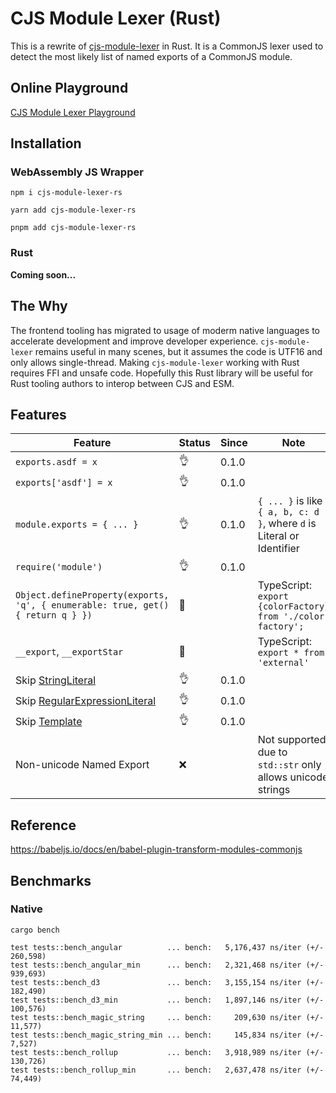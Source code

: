 # CJS Module Lexer (Rust)

This is a rewrite of [cjs-module-lexer](https://github.com/nodejs/cjs-module-lexer) in Rust. It is a CommonJS lexer used to detect the most likely list of named exports of a CommonJS module.

## Online Playground

[CJS Module Lexer Playground](https://cjs-module-lexer-playground.vercel.app?code=bW9kdWxlLmV4cG9ydHMuYXNkZiA9ICdhc2RmJzsKZXhwb3J0cyA9ICdhc2RmJzsKbW9kdWxlLmV4cG9ydHMgPSByZXF1aXJlKCcuL2FzZGYnKTsKaWYgKG1heWJlKQogIG1vZHVsZS5leHBvcnRzID0gcmVxdWlyZSgiLi9hbm90aGVyIik7&parser=cjs-module-lexer-rs)

## Installation

### WebAssembly JS Wrapper

```
npm i cjs-module-lexer-rs
```

```
yarn add cjs-module-lexer-rs
```

```
pnpm add cjs-module-lexer-rs
```

### Rust

**Coming soon...**


## The Why
The frontend tooling has migrated to usage of moderm native languages to accelerate development and improve developer experience.  `cjs-module-lexer` remains useful in many scenes, but it assumes the code is UTF16 and only allows single-thread. Making `cjs-module-lexer` working with Rust requires FFI and unsafe code. Hopefully this Rust library will be useful for Rust tooling authors to interop between CJS and ESM.

## Features

| Feature | Status | Since  | Note |
|---|---|---|---|
| `exports.asdf = x` | 👌 | 0.1.0 |
| `exports['asdf'] = x` | 👌 | 0.1.0 |
| `module.exports = { ... }` | 👌  |  0.1.0 | `{ ... }` is like `{ a, b, c: d }`, where `d` is Literal or Identifier |
| `require('module')` | 👌  |  0.1.0 | 
| `Object.defineProperty(exports, 'q', { enumerable: true, get() { return q } })` | 👷  | |  TypeScript: `export {colorFactory} from './color-factory';`
| `__export`, `__exportStar` | 👷 | | TypeScript: `export * from 'external'` |
| Skip [StringLiteral](https://tc39.es/ecma262/#prod-StringLiteral) | 👌   | 0.1.0  |
| Skip [RegularExpressionLiteral](https://tc39.es/ecma262/#sec-literals-regular-expression-literals) | 👌 | 0.1.0
| Skip [Template](https://tc39.es/ecma262/#prod-Template) | 👌 | 0.1.0
| Non-unicode Named Export | ❌ |  | Not supported due to `std::str` only allows unicode strings

## Reference

https://babeljs.io/docs/en/babel-plugin-transform-modules-commonjs


## Benchmarks

### Native 

```
cargo bench

test tests::bench_angular          ... bench:   5,176,437 ns/iter (+/- 260,598)
test tests::bench_angular_min      ... bench:   2,321,468 ns/iter (+/- 939,693)
test tests::bench_d3               ... bench:   3,155,154 ns/iter (+/- 182,490)
test tests::bench_d3_min           ... bench:   1,897,146 ns/iter (+/- 100,576)
test tests::bench_magic_string     ... bench:     209,630 ns/iter (+/- 11,577)
test tests::bench_magic_string_min ... bench:     145,834 ns/iter (+/- 7,527)
test tests::bench_rollup           ... bench:   3,918,989 ns/iter (+/- 130,726)
test tests::bench_rollup_min       ... bench:   2,637,478 ns/iter (+/- 74,449)
```
